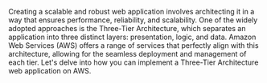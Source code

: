 Creating a scalable and robust web application involves architecting it in a way that ensures performance, reliability, and scalability. One of the widely adopted approaches is the Three-Tier Architecture, which separates an application into three distinct layers: presentation, logic, and data. Amazon Web Services (AWS) offers a range of services that perfectly align with this architecture, allowing for the seamless deployment and management of each tier. Let's delve into how you can implement a Three-Tier Architecture web application on AWS.
